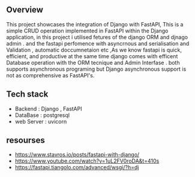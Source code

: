 ## Overview
This project showcases the integration of Django with FastAPI, This is a simple CRUD operation implemented in FastAPI within the Django application, in this project i utilised fetures of the django ORM  and djnago admin . and the fastapi perfomence with asyncrnous and serialisation and Validation , automatic doccumnetaion etc ,As we know fastapi is quick, efficient, and productive  at the same time django comes with efficent Database operation with the ORM tecnique and Admin Interfase . both supports asynchronous programing but Django asynchronous support is not as comprehensive as FastAPI's.

## Tech stack
- Backend : Django , FastAPI
- DataBase : postgresql
- web Server : uvicorn

## resourses 
- https://www.stavros.io/posts/fastapi-with-django/
- https://www.youtube.com/watch?v=1uL2FV0roDA&t=410s
- https://fastapi.tiangolo.com/advanced/wsgi/?h=dj



